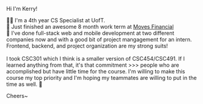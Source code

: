 Hi I'm Kerry!

👨‍🎓 I'm a 4th year CS Specialist at UofT.\
💼 Just finished an awesome 8 month work term at [Moves Financial](https://movesfinancial.com/) \
💪 I've done full-stack web and mobile development at two different companies now and with a good bit of project mangagement for an intern. Frontend, backend, and project organization are my strong suits!\
\
I took CSC301 which I think is a smaller version of CSC454/CSC491. If I learned anything from that, it's that commitment >>> people who are accomplished but have little time for the course. I'm willing to make this course my top priority and I'm hoping my teammates are willing to put in the time as well. 🙌

Cheers~

<!--
**kerryzhu108/kerryzhu108** is a ✨ _special_ ✨ repository because its `README.md` (this file) appears on your GitHub profile.

Here are some ideas to get you started:

- 🔭 I’m currently working on ...
- 🌱 I’m currently learning ...
- 👯 I’m looking to collaborate on ...
- 🤔 I’m looking for help with ...
- 💬 Ask me about ...
- 📫 How to reach me: ...
- 😄 Pronouns: ...
- ⚡ Fun fact: ...
-->

